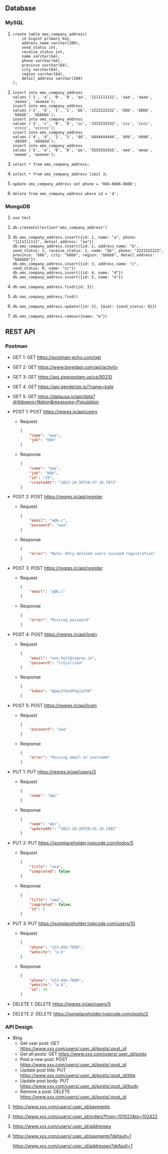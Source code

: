 ## Database

### MySQL

1. ```mysql
   create table oms_company_address(
       id bigint primary key,
       address_name varchar(200),
       send_status int,
       receive_status int,
       name varchar(64),
       phone varchar(64),
       province varchar(64),
       city varchar(64),
       region varchar(64),
       detail_address varchar(200)
   );
   ```

2. ```mysql
   insert into oms_company_address
   values ('1', 'a', '0', '0', 'aa', '1111111111', 'aaa', 'aaaa', 'aaaaa', 'aaaaaa');
   insert into oms_company_address
   values ('2', 'b', '1', '1', 'bb', '2222222222', 'bbb', 'bbbb', 'bbbbb', 'bbbbbb');
   insert into oms_company_address
   values ('3', 'c', '0', '0', 'cc', '3333333333', 'ccc', 'cccc', 'ccccc', 'cccccc');
   insert into oms_company_address
   values ('4', 'd', '1', '1', 'dd', '4444444444', 'ddd', 'dddd', 'ddddd', 'dddddd');
   insert into oms_company_address
   values ('5', 'e', '0', '0', 'ee', '5555555555', 'eee', 'eeee', 'eeeee', 'eeeeee');
   ```

3. ```mysql
   select * from oms_company_address;
   ```

4. ```mysql
   select * from oms_company_address limit 3;
   ```

5. ```mysql
   update oms_company_address set phone = '666-6666-8888';
   ```

6. ```mysql
   delete from oms_company_address where id = '4';
   ```

### MongoDB

1. ```
   use test
   ```

2. ```
   db.createCollection("oms_company_address")
   ```

3. ```
   db.oms_company_address.insert({id: 1, name: "a", phone: "1111111111", detail_address: "aa"})
   db.oms_company_address.insert({id: 2, address_name: "b", send_status: 1, receive_status: 1, name: "bb", phone: "2222222222", province: "bbb", city: "bbbb", region: "bbbbb", detail_address: "bbbbbb"})
   db.oms_company_address.insert({id: 3, address_name: "c", send_status: 0, name: "cc"})
   db.oms_company_address.insert({id: 4, name: "d"})
   db.oms_company_address.insert({id: 5, name: "e"})
   ```

4. ```
   db.oms_company_address.find({id: 3})
   ```

5. ```
   db.oms_company_address.find()
   ```

6. ```
   db.oms_company_address.update({id: 2}, {$set: {send_status: 0}})
   ```

7. ```
   db.oms_company_address.remove({name: "e"})
   ```

## REST API

### Postman

- GET 1: GET https://postman-echo.com/get

- GET 2: GET https://www.boredapi.com/api/activity

- GET 3: GET https://api.zippopotam.us/us/90210

- GET 4: GET https://api.genderize.io/?name=kate

- GET 5: GET https://datausa.io/api/data?drilldowns=Nation&measures=Population

- POST 1: POST https://reqres.in/api/users

  - Request

    ```json
    {
        "name": "aaa",
        "job": "bbb"
    }
    ```

  - Response

    ```json
    {
        "name": "aaa",
        "job": "bbb",
        "id": "29",
        "createdAt": "2022-10-26T20:37:16.787Z"
    }
    ```

- POST 2: POST https://reqres.in/api/register

  - Request

    ```json
    {
        "email": "a@b.c",
        "password": "aaa"
    }
    ```

  - Response

    ```json
    {
        "error": "Note: Only defined users succeed registration"
    }
    ```
  
- POST 3: POST https://reqres.in/api/register

  - Request

    ```json
    {
        "email": "a@b.c"
    }
    ```
    
  - Response
  
    ```json
    {
        "error": "Missing password"
    }
    ```
  
- POST 4: POST https://reqres.in/api/login

  - Request

    ```json
    {
        "email": "eve.holt@reqres.in",
        "password": "cityslicka"
    }
    ```

  - Response

    ```json
    {
        "token": "QpwL5tke4Pnpja7X4"
    }
    ```
  
- POST 5: POST https://reqres.in/api/login

  - Request

    ```json
    {
        "password": "aaa"
    }
    ```
    
  - Response
  
    ```json
    {
        "error": "Missing email or username"
    }
    ```
  
- PUT 1: PUT https://reqres.in/api/users/3

  - Request

    ```json
    {
        "name": "abc"
    }
    ```
    
  - Response

    ```json
    {
        "name": "abc",
        "updatedAt": "2022-10-26T20:41:10.148Z"
    }
    ```

- PUT 2: PUT https://jsonplaceholder.typicode.com/todos/5

  - Request

    ```json
    {
        "title": "aaa",
        "completed": false
    }
    ```
    
  - Response

    ```json
    {
        "title": "aaa",
        "completed": false,
        "id": 5
    }
    ```

- PUT 3: PUT https://jsonplaceholder.typicode.com/users/10

  - Request

    ```json
    {
        "phone": "123-456-7890",
        "website": "a.b"
    }
    ```
    
  - Response

    ```json
    {
        "phone": "123-456-7890",
        "website": "a.b",
        "id": 10
    }
    ```

- DELETE 1: DELETE https://reqres.in/api/users/5

- DELETE 2: DELETE https://jsonplaceholder.typicode.com/posts/2


### API Design

- Blog
  - Get user post: GET https://www.xxx.com/users/:user_id/posts/:post_id
  - Get all posts: GET https://www.xxx.com/users/:user_id/posts
  - Post a new post: POST https://www.xxx.com/users/:user_id/posts/:post_id
  - Update post title: PUT https://www.xxx.com/users/:user_id/posts/:post_id/title
  - Update post body: PUT https://www.xxx.com/users/:user_id/posts/:post_id/body
  - Remove a post: DELETE https://www.xxx.com/users/:user_id/posts/:post_id

1. https://www.xxx.com/users/:user_id/payments

2. https://www.xxx.com/users/:user_id/orders?from=101022&to=102422

3. https://www.xxx.com/users/:user_id/addresses

4. https://www.xxx.com/users/:user_id/payments?default=1

   https://www.xxx.com/users/:user_id/addresses?default=1
